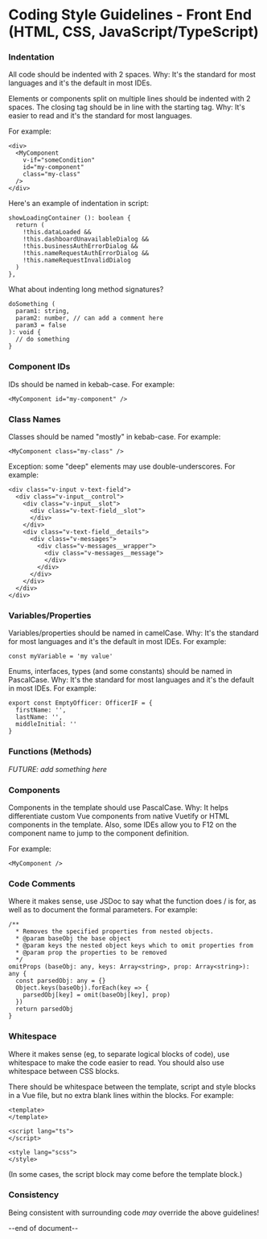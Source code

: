 # Coding Style Guidelines - Front End (HTML, CSS, JavaScript/TypeScript)

### Indentation

All code should be indented with 2 spaces.
Why: It's the standard for most languages and it's the default in most IDEs.

Elements or components split on multiple lines should be indented with 2 spaces. The closing tag should be in line with the starting tag.
Why: It's easier to read and it's the standard for most languages.

For example:
```
<div>
  <MyComponent
    v-if="someCondition"
    id="my-component"
    class="my-class"
  />
</div>
```

Here's an example of indentation in script:
```
showLoadingContainer (): boolean {
  return (
    !this.dataLoaded &&
    !this.dashboardUnavailableDialog &&
    !this.businessAuthErrorDialog &&
    !this.nameRequestAuthErrorDialog &&
    !this.nameRequestInvalidDialog
  )
},
```

What about indenting long method signatures?
```
doSomething (
  param1: string,
  param2: number, // can add a comment here
  param3 = false
): void {
  // do something
}
```

### Component IDs

IDs should be named in kebab-case.
For example:
```
<MyComponent id="my-component" />
```

### Class Names
Classes should be named "mostly" in kebab-case.
For example:
```
<MyComponent class="my-class" />
```

Exception: some "deep" elements may use double-underscores.
For example:
```
<div class="v-input v-text-field">
  <div class="v-input__control">
    <div class="v-input__slot">
      <div class="v-text-field__slot">
      </div>
    </div>
    <div class="v-text-field__details">
      <div class="v-messages">
        <div class="v-messages__wrapper">
          <div class="v-messages__message">
          </div>
        </div>
      </div>
    </div>
  </div>
</div>
```

### Variables/Properties

Variables/properties should be named in camelCase.
Why: It's the standard for most languages and it's the default in most IDEs.
For example:
```
const myVariable = 'my value'
```

Enums, interfaces, types (and some constants) should be named in PascalCase.
Why: It's the standard for most languages and it's the default in most IDEs.
For example:
```
export const EmptyOfficer: OfficerIF = {
  firstName: '',
  lastName: '',
  middleInitial: ''
}
```

### Functions (Methods)

_FUTURE: add something here_

### Components

Components in the template should use PascalCase. Why: It helps differentiate custom Vue components from native Vuetify or HTML components in the template. Also, some IDEs allow you to F12 on the component name to jump to the component definition.

For example:
```
<MyComponent />
```

### Code Comments

Where it makes sense, use JSDoc to say what the function does / is for, as well as to document the formal parameters. For example:
```
/**
  * Removes the specified properties from nested objects.
  * @param baseObj the base object
  * @param keys the nested object keys which to omit properties from
  * @param prop the properties to be removed
  */
omitProps (baseObj: any, keys: Array<string>, prop: Array<string>): any {
  const parsedObj: any = {}
  Object.keys(baseObj).forEach(key => {
    parsedObj[key] = omit(baseObj[key], prop)
  })
  return parsedObj
}
```

### Whitespace

Where it makes sense (eg, to separate logical blocks of code), use whitespace to make the code easier to read. You should also use whitespace between CSS blocks.

There should be whitespace between the template, script and style blocks in a Vue file, but no extra blank lines within the blocks.
For example:
```
<template>
</template>

<script lang="ts">
</script>

<style lang="scss">
</style>
```

(In some cases, the script block may come before the template block.)

### Consistency

Being consistent with surrounding code _may_ override the above guidelines!

--end of document--
